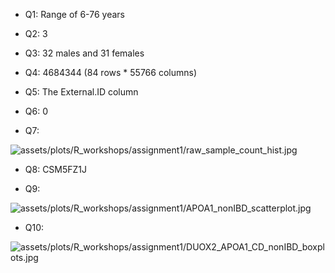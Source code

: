 
* Q1: Range of 6-76 years

* Q2: 3

* Q3: 32 males and 31 females

* Q4: 4684344 (84 rows * 55766 columns)

* Q5:  The External.ID column

* Q6: 0

* Q7: 

<td class="left">
        <img src="{{ BASE_PATH }}/assets/plots/R_workshops/assignment1/raw_sample_count_hist.jpg" alt="assets/plots/R_workshops/assignment1/raw_sample_count_hist.jpg" title="ass1_hist" align="middle">
</td>


* Q8: CSM5FZ1J

* Q9:  

<td class="left">
        <img src="{{ BASE_PATH }}/assets/plots/R_workshops/assignment1/APOA1_nonIBD_scatterplot.jpg" alt="assets/plots/R_workshops/assignment1/APOA1_nonIBD_scatterplot.jpg" title="ass1_scatterplot" align="middle">
</td>

* Q10:

<td class="left">
        <img src="{{ BASE_PATH }}/assets/plots/R_workshops/assignment1/DUOX2_APOA1_CD_nonIBD_boxplots.jpg" alt="assets/plots/R_workshops/assignment1/DUOX2_APOA1_CD_nonIBD_boxplots.jpg" title="ass1_boxplots" align="middle">
</td>
